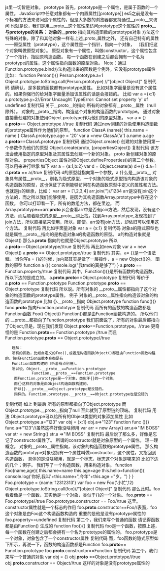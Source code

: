 js里一切皆是对象。
prototype
首先，prototype是一个属性，是属于函数的一个属性。
JavaScript中任意对象都有一个内置属性[[prototype]]
es5之前是没有一个标准的方法来访问这个属性的，但是大多数的浏览器都支持通过__proto__来访问
也就是说，我们是用__proto__这个属性来访问prototype这个属性的
__proto__与prototype的关系：
对象的__proto__ 指向其构造函数的prototype对象
方法这个特殊的对象，除了和其他对象一样有上述_proto_属性之外，
还有自己特有的属性——原型属性（prototype），这个属性是一个指针，指向一个对象，
（我们把这个对象叫做原型对象）。
原型对象有一个属性，叫做constructor，这个属性包含了一个指针，指回原构造函数。
每一个函数在创建之后都会拥有一个名为prototype的属性，这个属性指向函数的原型对象。
Note：通过Function.prototype.bind方法构造出来的函数是个例外，它没有prototype属性
比如：
        function Person(){}
        Person.prototype.a=1
        Object.prototype.toString.call(Person.prototype)
        //"[object Object]"
复制代码
请确认，是多数的函数都有prototype属性。
比如对象字面量是没有这个属性的。如果你强行的给对象字面量添加该属性的话是会报错的。
比如
        var a ={x:1}
        a.prototype.y=2//Error
        Uncaught TypeError: Cannot set property 'y' of undefined
复制代码
关于__proto__的指向
所有的对象都有__proto__属性（null 除外）。
对象的__proto__指向，构造这个对象的构造函数的prototype。
通过对象直接量创建的对象使用Object.prototype作为他们的原型对象。
        var a = {}
        a.__proto__== Object.prototype //true
复制代码
通过new创建的对象使用构造函数的prototype属性作为他们的原型。
        function ClassA (name){
        	this.name = name
        }
        ClassA.prototype.age = '20'
        var a =new ClassA('a')
        a.name
        a.age
        a.__proto__==ClassA.prototype
复制代码
通过Object.create() 创建的对象使用第一个参数作为他们的原型
    Object.create(proto, [propertiesObject])
复制代码
该方法会使用指定的原型对象及其属性去创建一个新的对象。
proto 新创建对象的原型对象。
propertiesObject 属性对应Object.defineProperties()的第二个参数。
可以用来进行继承
如下
        var a = {a:1,b:2}
        var d = Object.create(a)
        d=>{}
        d.a=1
        d.__proto__ == a//true
复制代码
d的原型就指向第一个参数，a
什么是__proto__
对象具有属性__proto__，别名为隐式原型，一个对象的隐式原型指向构造该对象的构造函数的原型，这也保证了实例能够访问在构造函数原型中定义的属性和方法。
也就是js的继承，比如：
        var arr = [1,2,3,4]
        arr.join('')//1234
        arr是没有join这个方法的，而之所以我们能够使用，是因为其构造函数Array.prototype中存在这个函数。
        你可以打印看一下，所有的数组方法，都在里边。
        而Array.prototype==arr.__proto__
        js会查看arr中是否有join方法，然后发现，没有这个方法，而后顺着隐式的原型__proto__网上找，找到Array.prototype,发现找到了join方法，所以直接拿来使用，所以，即使。arr没有join方法，却依旧可以使用这个方法。
复制代码
再比如字面量对象
        var a = {x:1}
复制代码
对象a的隐式原型也就是属性__proto__指向的是构造对象a的构造函数的原型。
a的构造对象就是Object()
        那么a.__proto__ 指向的也就是Object.prototype
        所以  a.__proto__==Object.prototype//true
复制代码
再比如new对象
        var a = new Object()
        a.__proto__ == Object.prototype//true
复制代码
其实，a= {}是一个语法糖。
当你写a = {}的时候，js内部其实是做了一层操作，a = new Object()的。
函数的原型
        function a (){
        	console.log("我tmd的真是够了")
        }
        a.__proto__ == Function.property//true
复制代码
其中，Function(){}是所有函数的构造函数。
所以下边的是成立的。
        a.__proto__.__proto__==Object.prototype
复制代码
等价于
        a.__proto__ == Function.prototype
        Function.prototype.__proto__ == Object.prototype
复制代码
所以说。所有对象的 __proto__属性都指向了这个对象的构造函数的prototype属性。
例子
对象的__proto__属性指向构造该对象的构造函数的prototype
比如
        {}.__proto__指向 Object.prototype
        function func(){}
    func.__proto__ 指向Function.prototype
复制代码
而所有的函数的构造函数都是 Function函数
        Foo()  Object()  Function()都是由Function函数构造的。
        所以他们的 __proto__都指向了Function.prototype
        我们前面说了，所有的对象最后都指向了Object,但是，现在我们发现
        Object.__proto__==Function.prototype。//true
        更奇怪的是
        Function.__proto__== Function.prototype //true
        而且
        Function.prototype.__proto__ == Object.prototype//true


       理解：
       所有的函数，比如自定义的Foo(),或者是构造函数Object()都是由Function函数构建的，包括Function函数本身都是有
       Function函数构建的（听着有点别扭）。
       所以说，Object.__proto__==Function.prototype
                Function.__proto__==Function.prototype
        而Function.prototype是一个对象，类似于{}的一个对象，
        而{}这样的对象是由Object构造函数构建的。
        所以{}.__proto__==Object.prototype是没错的。
        同样的。Function.prototype.__proto__==Object.prototype也是没错的
复制代码
如上 到最后 所有的原型都指向了Object.prototype
    而Object.prototype.__proto__指向了null
    至此就到了原型链的顶端。
复制代码
用法
Object.prototype可以给所有的Object类型的对象添加属性
比如
        Object.prototype.a="123"
        var obj = {x:1}
        obj.a=>"123"
        function func (){}
        func.a=>"123"//虽然这样好像没啥卵用
        var arr = new Array()
        arr.a=>"IM BOSS"
        var str = new String()
        str.a =>"IM BOSS"
复制代码
最后说了那么多，好像是忘记了constructor属性了。
所谓的constructor就是对象原型的一个属性。
理一理概念。
对象的__proto__属性指向，该对象的构造函数的prototype属性。
那么构造函数的prototype对象也拥有一个属性叫做constructor，这个属性，又指回到构造函数，
具体的是没啥卵用，就是一个标志，标志这个对象是哪来的
比如下边的几个；例子。
我们写了一个构造函数，用来构造对象。
        function Foo(name,age){
        	this.name=name
        	this.age=age
        	this.hello=function(){
        		console.log('你好,我叫'+this.name+",今年"+this.age +"岁。")
        	}
        }
        Foo.prototype = {name:'12312313'}
        var foo = new Foo('小忙',12)
        Object.prototype.toString.call(foo)//"[object Object]"
复制代码
那么此时。foo看着像是一个函数，其实他是一个对象，类似于{}的一个对象。
        foo.__proto__ == Foo.prototype//true
        Foo.prototype.constructor == Foo//true
        这里。constructor属性就是一个标志的作用
        foo.__proto__.constructor==Foo//表面，foo这个对象是由Foo这个构造函数构造的
        重要的是他是没有prototype属性的
        foo.property==undefined
复制代码
第二个，我们来写个普通的函数
请记得函数都是由Function() 生成的
        function foo(){}
复制代码
foo是一个函数，按照上述，每一个函数在创建之后都会拥有一个名为prototype的属性的。
        foo.prototype是一个对象，对象包含了一个constructor属性
复制代码
而，foo函数的隐式原型如下所示，再说一下，函数的构造函数都是Function
        foo.__proto__== Function.prototype
        foo.__proto__.constructor==Function
复制代码
第三个，我们来写一个普通的对象
        var obj = {}
        obj.__proto__ ==Object.prototype//true
        obj.__proto__.constructor == Object//true
        这样的对象是没有prototype属性的
